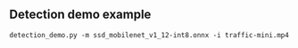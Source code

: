 ## Detection demo example
```
detection_demo.py -m ssd_mobilenet_v1_12-int8.onnx -i traffic-mini.mp4
```
